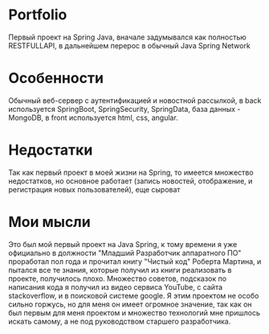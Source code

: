 # Portfolio
Первый проект на Spring Java, вначале задумывался как полностью RESTFULLAPI, в дальнейшем перерос в обычный Java Spring Network

# Особенности
Обычный веб-сервер с аутентификацией и новостной рассылкой, в back используется SpringBoot, SpringSecurity, SpringData, база данных - MongoDB, в front используется html, css, angular.

# Недостатки
Так как первый проект в моей жизни на Spring, то имеется множество недостатков, но основное работает (запись новостей, отображение, и регистрация новых пользователей), еще сыроват

# Мои мысли
Это был мой первый проект на Java Spring, к тому времени я уже официально в должности "Младший Разработчик аппаратного ПО" проработал пол года и прочитал книгу "Чистый код" Роберта Мартина, и пытался все те знания, которые получил из книги реализовать в проекте, получилось плохо. Множество советов, подсказок по написания кода я получил из видео сервиса YouTube, с сайта stackoverflow, и в поисковой системе google. Я этим проектом не особо сильно горжусь, но для меня он имеет огромное значение, так как он был первым для меня проектом и множество технологий мне пришлось искать самому, а не под руководством старшего разработчика.